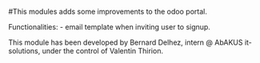 #This modules adds some improvements to the odoo portal.

Functionalities:
    - email template when inviting user to signup.

This module has been developed by Bernard Delhez, intern @ AbAKUS it-solutions, under the control of Valentin Thirion.